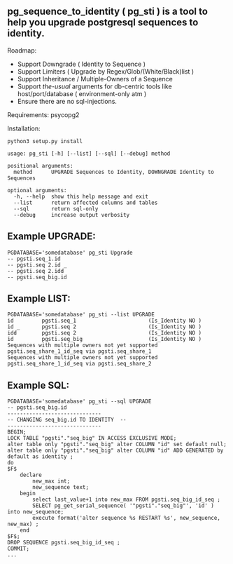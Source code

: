 pg_sequence_to_identity ( pg_sti ) is a tool to help you upgrade postgresql sequences to identity.
-

Roadmap:
* Support Downgrade ( Identity to Sequence )
* Support Limiters ( Upgrade by Regex/Glob/(White/Black)list )
* Support Inheritance / Multiple-Owners of a Sequence
* Support _the-usual_ arguments for db-centric tools like host/port/database ( environment-only atm )
* Ensure there are no sql-injections.

Requirements: psycopg2

Installation:

```
python3 setup.py install

```

```
usage: pg_sti [-h] [--list] [--sql] [--debug] method

positional arguments:
  method      UPGRADE Sequences to Identity, DOWNGRADE Identity to Sequences

optional arguments:
  -h, --help  show this help message and exit
  --list      return affected columns and tables
  --sql       return sql-only
  --debug     increase output verbosity
```


Example UPGRADE:
---
```
PGDATABASE='somedatabase' pg_sti Upgrade
-- pgsti.seq_1.id
-- pgsti.seq 2.id _
-- pgsti.seq 2.idd
-- pgsti.seq_big.id
```

Example LIST:
---
```
PGDATABASE='somedatabase' pg_sti --list UPGRADE
id         pgsti.seq_1                       (Is_Identity NO )
id _       pgsti.seq 2                       (Is_Identity NO )
idd        pgsti.seq 2                       (Is_Identity NO )
id         pgsti.seq_big                     (Is_Identity NO )
Sequences with multiple owners not yet supported pgsti.seq_share_1_id_seq via pgsti.seq_share_1
Sequences with multiple owners not yet supported pgsti.seq_share_1_id_seq via pgsti.seq_share_2
```
Example SQL:
---
```
PGDATABASE='somedatabase' pg_sti --sql UPGRADE
-- pgsti.seq_big.id
------------------------------
-- CHANGING seq_big.id TO IDENTITY  --
------------------------------
BEGIN;
LOCK TABLE "pgsti"."seq_big" IN ACCESS EXCLUSIVE MODE;
alter table only "pgsti"."seq_big" alter COLUMN "id" set default null;
alter table only "pgsti"."seq_big" alter COLUMN "id" ADD GENERATED by default as identity ;
do
$F$
    declare
        new_max int;
        new_sequence text;
    begin
        select last_value+1 into new_max FROM pgsti.seq_big_id_seq ;
        SELECT pg_get_serial_sequence( '"pgsti"."seq_big"', 'id' ) into new_sequence;
        execute format('alter sequence %s RESTART %s', new_sequence, new_max) ;
    end
$F$;
DROP SEQUENCE pgsti.seq_big_id_seq ;
COMMIT;
...
```
